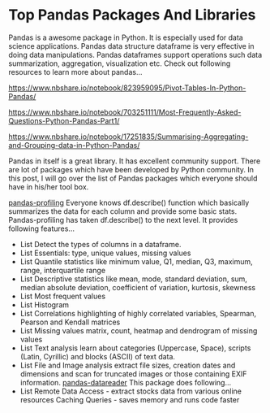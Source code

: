 <h1>Top Pandas Packages And Libraries</h1>
Pandas is a awesome package in Python. It is especially used for data science applications. Pandas data structure dataframe is very effective in doing data manipulations. Pandas dataframes support operations such data summarization, aggregation, visualization etc. Check out following resources to learn more about pandas...

<a href="https://www.nbshare.io/notebook/823959095/Pivot-Tables-In-Python-Pandas/">https://www.nbshare.io/notebook/823959095/Pivot-Tables-In-Python-Pandas/</a>

<a href="https://www.nbshare.io/notebook/703251111/Most-Frequently-Asked-Questions-Python-Pandas-Part1/">https://www.nbshare.io/notebook/703251111/Most-Frequently-Asked-Questions-Python-Pandas-Part1/</a>

<a href="https://www.nbshare.io/notebook/17251835/Summarising-Aggregating-and-Grouping-data-in-Python-Pandas/">https://www.nbshare.io/notebook/17251835/Summarising-Aggregating-and-Grouping-data-in-Python-Pandas/</a>

Pandas in itself is a great library. It has excellent community support. There are lot of packages which have been developed by Python community. In this post, I will go over the list of Pandas packages which everyone should have in his/her tool box.  

<a href="https://github.com/pandas-profiling/pandas-profiling">pandas-profiling</a> Everyone knows df.describe() function which basically summarizes the data for each column and provide some basic stats. Pandas-profiling has taken df.describe() to the next level. It provides following features...
- List
Detect the types of columns in a dataframe.
- List 
Essentials: type, unique values, missing values
- List
Quantile statistics like minimum value, Q1, median, Q3, maximum, range, interquartile range
- List 
Descriptive statistics like mean, mode, standard deviation, sum, median absolute deviation, coefficient of variation, kurtosis, skewness
- List
Most frequent values
- List
Histogram
- List
Correlations highlighting of highly correlated variables, Spearman, Pearson and Kendall matrices
- List
Missing values matrix, count, heatmap and dendrogram of missing values
- List
Text analysis learn about categories (Uppercase, Space), scripts (Latin, Cyrillic) and blocks (ASCII) of text data.
- List
File and Image analysis extract file sizes, creation dates and dimensions and scan for truncated images or those containing EXIF information.
<a href="https://github.com/pydata/pandas-datareader">pandas-datareader</a> This package does following...
- List
Remote Data Access - extract stocks data from various online resources 
Caching Queries - saves memory and runs code faster
